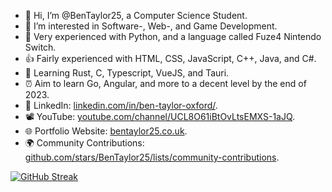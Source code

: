 - 👋 Hi, I’m @BenTaylor25, a Computer Science Student.
- 👀 I’m interested in Software-, Web-, and Game Development.
- 💪 Very experienced with Python, and a language called Fuze4 Nintendo Switch.
- 👍 Fairly experienced with HTML, CSS, JavaScript, C++, Java, and C#.
- 🌱 Learning Rust, C, Typescript, VueJS, and Tauri.
- ⏰ Aim to learn Go, Angular, and more to a decent level by the end of 2023.
- 🤝 LinkedIn: <a href="https://linkedin.com/in/ben-taylor-oxford/">linkedin.com/in/ben-taylor-oxford/</a>.
- 📽️ YouTube: <a href="https://youtube.com/channel/UCL8O61iBtOvLtsEMXS-1aJQ">youtube.com/channel/UCL8O61iBtOvLtsEMXS-1aJQ</a>.
- 🌐 Portfolio Website: <a href="http://bentaylor25.co.uk">bentaylor25.co.uk</a>.
- 🌍 Community Contributions: <a href="https://github.com/stars/BenTaylor25/lists/community-contributions">github.com/stars/BenTaylor25/lists/community-contributions</a>.

[![GitHub Streak](http://github-readme-streak-stats.herokuapp.com?user=BenTaylor25&theme=dark&hide_border=true&date_format=j%2Fn%5B%2FY%5D)](https://git.io/streak-stats)
